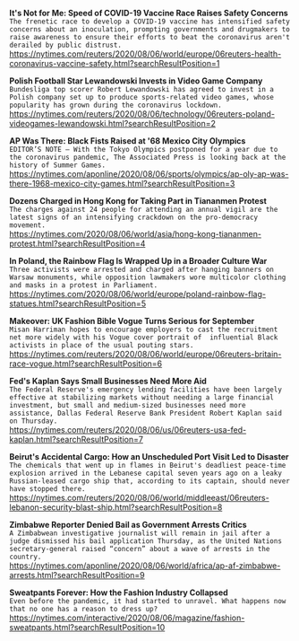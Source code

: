 **It's Not for Me: Speed of COVID-19 Vaccine Race Raises Safety Concerns**\
`The frenetic race to develop a COVID-19 vaccine has intensified safety concerns about an inoculation, prompting governments and drugmakers to raise awareness to ensure their efforts to beat the coronavirus aren't derailed by public distrust.`\
https://nytimes.com/reuters/2020/08/06/world/europe/06reuters-health-coronavirus-vaccine-safety.html?searchResultPosition=1

**Polish Football Star Lewandowski Invests in Video Game Company**\
`Bundesliga top scorer Robert Lewandowski has agreed to invest in a Polish company set up to produce sports-related video games, whose popularity has grown during the coronavirus lockdown. `\
https://nytimes.com/reuters/2020/08/06/technology/06reuters-poland-videogames-lewandowski.html?searchResultPosition=2

**AP Was There: Black Fists Raised at '68 Mexico City Olympics**\
`EDITOR’S NOTE — With the Tokyo Olympics postponed for a year due to the coronavirus pandemic, The Associated Press is looking back at the history of Summer Games.`\
https://nytimes.com/aponline/2020/08/06/sports/olympics/ap-oly-ap-was-there-1968-mexico-city-games.html?searchResultPosition=3

**Dozens Charged in Hong Kong for Taking Part in Tiananmen Protest**\
`The charges against 24 people for attending an annual vigil are the latest signs of an intensifying crackdown on the pro-democracy movement.`\
https://nytimes.com/2020/08/06/world/asia/hong-kong-tiananmen-protest.html?searchResultPosition=4

**In Poland, the Rainbow Flag Is Wrapped Up in a Broader Culture War**\
`Three activists were arrested and charged after hanging banners on Warsaw monuments, while opposition lawmakers wore multicolor clothing and masks in a protest in Parliament.`\
https://nytimes.com/2020/08/06/world/europe/poland-rainbow-flag-statues.html?searchResultPosition=5

**Makeover: UK Fashion Bible Vogue Turns Serious for September**\
`Misan Harriman hopes to encourage employers to cast the recruitment net more widely with his Vogue cover portrait of  influential Black activists in place of the usual pouting stars.`\
https://nytimes.com/reuters/2020/08/06/world/europe/06reuters-britain-race-vogue.html?searchResultPosition=6

**Fed's Kaplan Says Small Businesses Need More Aid**\
`The Federal Reserve's emergency lending facilities have been largely effective at stabilizing markets without needing a large financial investment, but small and medium-sized businesses need more assistance, Dallas Federal Reserve Bank President Robert Kaplan said on Thursday. `\
https://nytimes.com/reuters/2020/08/06/us/06reuters-usa-fed-kaplan.html?searchResultPosition=7

**Beirut's Accidental Cargo: How an Unscheduled Port Visit Led to Disaster**\
`The chemicals that went up in flames in Beirut's deadliest peace-time explosion arrived in the Lebanese capital seven years ago on a leaky Russian-leased cargo ship that, according to its captain, should never have stopped there.`\
https://nytimes.com/reuters/2020/08/06/world/middleeast/06reuters-lebanon-security-blast-ship.html?searchResultPosition=8

**Zimbabwe Reporter Denied Bail as Government Arrests Critics**\
`A Zimbabwean investigative journalist will remain in jail after a judge dismissed his bail application Thursday, as the United Nations secretary-general raised “concern” about a wave of arrests in the country.`\
https://nytimes.com/aponline/2020/08/06/world/africa/ap-af-zimbabwe-arrests.html?searchResultPosition=9

**Sweatpants Forever: How the Fashion Industry Collapsed**\
`Even before the pandemic, it had started to unravel. What happens now that no one has a reason to dress up?`\
https://nytimes.com/interactive/2020/08/06/magazine/fashion-sweatpants.html?searchResultPosition=10

